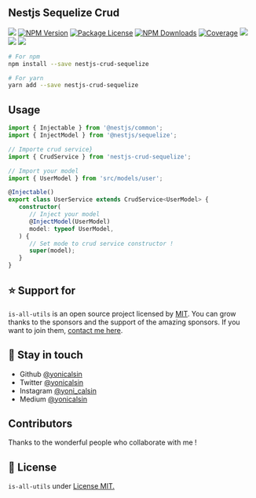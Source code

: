 ## Nestjs Sequelize Crud

<a href="https://github.com/yonicalsin/nestjs-crud-sequelize"><img src="https://img.shields.io/spiget/stars/1000?color=brightgreen&label=Star&logo=github" /></a>
<a href="https://www.npmjs.com/nestjs-crud-sequelize" target="_blank">
<img src="https://img.shields.io/npm/v/nestjs-crud-sequelize" alt="NPM Version" /></a>
<a href="https://www.npmjs.com/nestjs-crud-sequelize" target="_blank">
<img src="https://img.shields.io/npm/l/nestjs-crud-sequelize" alt="Package License" /></a>
<a href="https://www.npmjs.com/nestjs-crud-sequelize" target="_blank">
<img src="https://img.shields.io/npm/dm/nestjs-crud-sequelize" alt="NPM Downloads" /></a>
<a href="https://github.com/yonicalsin/nestjs-crud-sequelize" target="_blank">
<img src="https://s3.amazonaws.com/assets.coveralls.io/badges/coveralls_95.svg" alt="Coverage" /></a>
<a href="https://github.com/yonicalsin/nestjs-crud-sequelize"><img src="https://img.shields.io/badge/Github%20Page-nestjs.crud.sequelize-yellow?style=flat-square&logo=github" /></a>
<a href="https://github.com/yonicalsin"><img src="https://img.shields.io/badge/Author-Yoni%20Calsin-blueviolet?style=flat-square&logo=appveyor" /></a>
<a href="https://twitter.com/yonicalsin" target="_blank">
<img src="https://img.shields.io/twitter/follow/yonicalsin.svg?style=social&label=Follow"></a>

```bash
# For npm
npm install --save nestjs-crud-sequelize

# For yarn
yarn add --save nestjs-crud-sequelize
```

## Usage

```ts
import { Injectable } from '@nestjs/common';
import { InjectModel } from '@nestjs/sequelize';

// Importe crud service}
import { CrudService } from 'nestjs-crud-sequelize';

// Import your model
import { UserModel } from 'src/models/user';

@Injectable()
export class UserService extends CrudService<UserModel> {
   constructor(
      // Inject your model
      @InjectModel(UserModel)
      model: typeof UserModel,
   ) {
      // Set mode to crud service constructor !
      super(model);
   }
}
```

## ⭐ Support for

`is-all-utils` is an open source project licensed by [MIT](LICENSE). You can grow thanks to the sponsors and the support of the amazing sponsors. If you want to join them, [contact me here](mailto:helloyonicb@gmail.com).

## 🎩 Stay in touch

-  Github [@yonicalsin](https://github.com/yonicalsin)
-  Twitter [@yonicalsin](https://twitter.com/yonicalsin)
-  Instagram [@yoni_calsin](https://instagram.com/yoni_calsin)
-  Medium [@yonicalsin](https://medium.com/yonicalsin)

## Contributors

Thanks to the wonderful people who collaborate with me !

## 📜 License

`is-all-utils` under [License MIT.](LICENSE)

